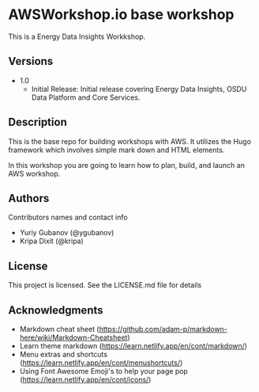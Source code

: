 # AWSWorkshop.io base workshop 

This is a Energy Data Insights Workkshop.

## Versions
 * 1.0
    * Initial Release:
    Initial release covering Energy Data Insights, OSDU Data Platform and Core Services.


## Description

 This is the base repo for building workshops with AWS. It utilizes the Hugo framework which involves simple mark down and HTML elements.

 In this workshop you are going to learn how to plan, build, and launch an AWS workshop.

 
## Authors

Contributors names and contact info

* Yuriy Gubanov (@ygubanov)
* Kripa Dixit (@kripa)  

## License

This project is licensed. See the LICENSE.md file for details

## Acknowledgments

* Markdown cheat sheet (https://github.com/adam-p/markdown-here/wiki/Markdown-Cheatsheet)
* Learn theme markdown (https://learn.netlify.app/en/cont/markdown/)
* Menu extras and shortcuts (https://learn.netlify.app/en/cont/menushortcuts/) 
* Using Font Awesome Emoji's to help your page pop (https://learn.netlify.app/en/cont/icons/)
